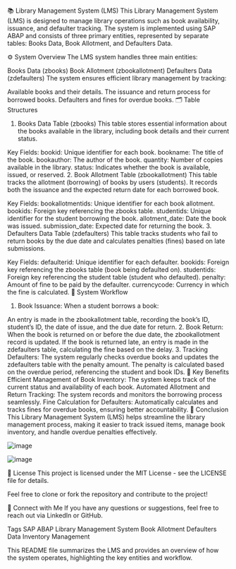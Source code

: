 📚 Library Management System (LMS)
This Library Management System (LMS) is designed to manage library operations such as book availability, issuance, and defaulter tracking. The system is implemented using SAP ABAP and consists of three primary entities, represented by separate tables: Books Data, Book Allotment, and Defaulters Data.

⚙️ System Overview
The LMS system handles three main entities:

Books Data (zbooks)
Book Allotment (zbookallotment)
Defaulters Data (zdefaulters)
The system ensures efficient library management by tracking:

Available books and their details.
The issuance and return process for borrowed books.
Defaulters and fines for overdue books.
🗂️ Table Structures
1. Books Data Table (zbooks)
This table stores essential information about the books available in the library, including book details and their current status.

Key Fields:
bookid: Unique identifier for each book.
bookname: The title of the book.
bookauthor: The author of the book.
quantity: Number of copies available in the library.
status: Indicates whether the book is available, issued, or reserved.
2. Book Allotment Table (zbookallotment)
This table tracks the allotment (borrowing) of books by users (students). It records both the issuance and the expected return date for each borrowed book.

Key Fields:
bookallotmentids: Unique identifier for each book allotment.
bookids: Foreign key referencing the zbooks table.
studentids: Unique identifier for the student borrowing the book.
allotment_date: Date the book was issued.
submission_date: Expected date for returning the book.
3. Defaulters Data Table (zdefaulters)
This table tracks students who fail to return books by the due date and calculates penalties (fines) based on late submissions.

Key Fields:
defaulterid: Unique identifier for each defaulter.
bookids: Foreign key referencing the zbooks table (book being defaulted on).
studentids: Foreign key referencing the student table (student who defaulted).
penalty: Amount of fine to be paid by the defaulter.
currencycode: Currency in which the fine is calculated.
🚦 System Workflow
1. Book Issuance:
When a student borrows a book:

An entry is made in the zbookallotment table, recording the book’s ID, student’s ID, the date of issue, and the due date for return.
2. Book Return:
When the book is returned on or before the due date, the zbookallotment record is updated.
If the book is returned late, an entry is made in the zdefaulters table, calculating the fine based on the delay.
3. Tracking Defaulters:
The system regularly checks overdue books and updates the zdefaulters table with the penalty amount.
The penalty is calculated based on the overdue period, referencing the student and book IDs.
🎯 Key Benefits
Efficient Management of Book Inventory: The system keeps track of the current status and availability of each book.
Automated Allotment and Return Tracking: The system records and monitors the borrowing process seamlessly.
Fine Calculation for Defaulters: Automatically calculates and tracks fines for overdue books, ensuring better accountability.
🚀 Conclusion
This Library Management System (LMS) helps streamline the library management process, making it easier to track issued items, manage book inventory, and handle overdue penalties effectively.

![image](https://github.com/user-attachments/assets/99527874-b588-485c-a693-45b0792837fe)

![image](https://github.com/user-attachments/assets/020aeb4c-384c-4324-af10-aabe17e0e02c)


📄 License
This project is licensed under the MIT License - see the LICENSE file for details.

Feel free to clone or fork the repository and contribute to the project!

🔗 Connect with Me
If you have any questions or suggestions, feel free to reach out via LinkedIn or GitHub.

Tags
SAP ABAP Library Management System Book Allotment Defaulters Data Inventory Management

This README file summarizes the LMS and provides an overview of how the system operates, highlighting the key entities and workflow.
